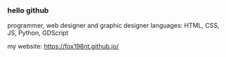 ### hello github
programmer, web designer and graphic designer 
languages: HTML, CSS, JS, Python, GDScript

my website: https://fox198nt.github.io/
